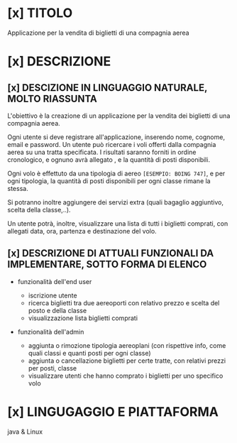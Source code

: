 # [x] TITOLO
Applicazione per la vendita di biglietti di una compagnia aerea 

# [x] DESCRIZIONE
## [x] DESCIZIONE IN LINGUAGGIO NATURALE, MOLTO RIASSUNTA 
L'obiettivo è la creazione di un applicazione per la vendita dei biglietti di una compagnia aerea. 

Ogni utente si deve registrare all'applicazione, inserendo nome, cognome, email e password.
Un utente può ricercare i voli offerti dalla compagnia aerea su una tratta specificata. 
I risultati saranno forniti in ordine cronologico, e ognuno avrà allegato , e la quantità di posti disponibili.

Ogni volo è effettuto da una tipologia di aereo `[ESEMPIO: BOING 747]`, e per ogni tipologia, la quantità di posti disponibili per ogni classe 
rimane la stessa.

Si potranno inoltre aggiungere dei servizi extra (quali bagaglio aggiuntivo, scelta della classe,..).

Un utente potrà, inoltre, visualizzare una lista di tutti i biglietti comprati, con allegati data, ora, partenza e destinazione del volo.

[nota]: <> (se l'applicazione è ancora troppo semplici, si può aggiungere la gestione dei ritardi, e dei rimborsi)

## [x] DESCRIZIONE DI ATTUALI FUNZIONALI DA IMPLEMENTARE, SOTTO FORMA DI ELENCO
* funzionalità dell'end user
    - iscrizione utente
    - ricerca biglietti tra due aereoporti con relativo prezzo e scelta del posto e della classe
    - visualizzazione lista biglietti comprati

* funzionalità dell'admin
    - aggiunta o rimozione tipologia aereoplani (con rispettive info, come quali classi e quanti posti per ogni classe)
    - aggiunta o cancellazione biglietti per certe tratte, con relativi prezzi per posti, classe
    - visualizzare utenti che hanno comprato i biglietti per uno specifico volo

# [x] LINGUGAGGIO E PIATTAFORMA
java & Linux
